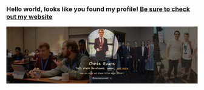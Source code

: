 ### Hello world, looks like you found my profile!  [Be sure to check out my website](https://chrisevans9629.github.io/)
![](assets/images/header.jpg)
<!--
**chrisevans9629/chrisevans9629** is a ✨ _special_ ✨ repository because its `README.md` (this file) appears on your GitHub profile.

Here are some ideas to get you started:

- 🔭 I’m currently working on ...
- 🌱 I’m currently learning ...
- 👯 I’m looking to collaborate on ...
- 🤔 I’m looking for help with ...
- 💬 Ask me about ...
- 📫 How to reach me: ...
- 😄 Pronouns: ...
- ⚡ Fun fact: ...
-->

